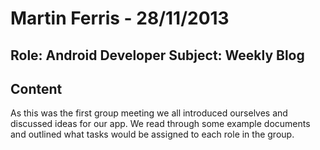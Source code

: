 Martin Ferris - 28/11/2013
===============
Role: Android Developer
Subject: Weekly Blog
---------------
Content
--
As this was the first group meeting we all introduced ourselves and discussed ideas for our app. We read through some example documents and outlined what tasks would be assigned to each role in the group.
